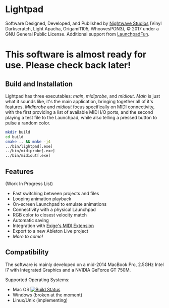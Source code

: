 # Lightpad
Software Designed, Developed, and Published by [Nightwave Studios](https://www.nightwave.co) (Vinyl Darkscratch, Light Apacha, Origami1105, WhoovesPON3), © 2017 under a GNU General Public License.
Additional support from [LaunchpadFun](http://www.launchpadfun.com/en/).

# This software is almost ready for use.  Please check back later!

## Build and Installation
Lightpad has three executables: _main_, _midiprobe_, and _midiout_.  _Main_ is just what it sounds like, it's the main application, bringing together all of it's features.  _Midiprobe_ and _midiout_ focus specifically on MIDI connectivity, with the first providing a list of available MIDI I/O ports, and the second playing a test file to the Launchpad, while also telling a pressed button to pulse a random color.

```bash
mkdir build
cd build
cmake .. && make -j4
../bin/lightpad[.exe]
../bin/midiprobe[.exe]
../bin/midiout[.exe]
```

## Features
(Work In Progress List)

- Fast switching between projects and files
- Looping animation playback
- On-screen Launchpad to emulate animations
- Connectivity with a physical Launchpad
- RGB color to closest velocity match
- Automatic saving
- Integration with [Exige's MIDI Extension](http://forum.launchpad-pro.com/viewtopic.php?pid=35098)
- Export to a new Ableton Live project
- *More to come!*

## Compatibility
The software is mainly developed on a mid-2014 MacBook Pro, 2.5GHz Intel i7 with Integrated Graphics and a NVIDIA GeForce GT 750M.

Supported Operating Systems:

* Mac OS [![Build Status](https://travis-ci.org/vinyldarkscratch/lightpad.svg?branch=master)](https://travis-ci.org/vinyldarkscratch/lightpad)
* Windows (broken at the moment)
* Linux/Unix (implementing)